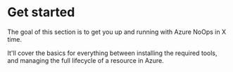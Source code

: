 # Get started

The goal of this section is to get you up and running with Azure NoOps in X time.

It'll cover the basics for everything between installing the required tools, and managing the full lifecycle of a resource in Azure.
